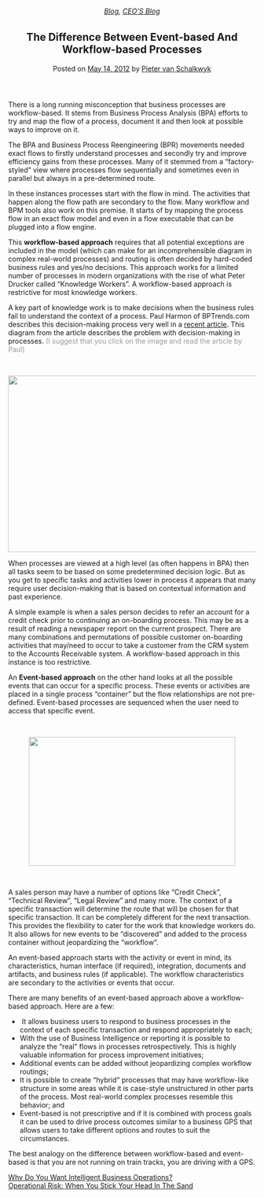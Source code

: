 
<article class="post-882 post type-post status-publish format-standard has-post-thumbnail hentry category-blog category-pieter-blog tag-bpm" id="post-882">
<div class="article-inner">
<header class="entry-header">
<div class="entry-header-text entry-header-text-top text-center">
<h6 class="entry-category is-xsmall"><a href="https://xmpro.com/category/blog/" rel="category tag">Blog</a>, <a href="https://xmpro.com/category/blog/pieter-blog/" rel="category tag">CEO'S Blog</a></h6><h1 class="entry-title">The Difference Between Event-based And Workflow-based Processes</h1><div class="entry-divider is-divider small"></div>
<div class="entry-meta uppercase is-xsmall">
<span class="posted-on">Posted on <a href="https://xmpro.com/the-difference-between-event-based-and-workflow-based-processes/" rel="bookmark"><time class="entry-date published updated" datetime="2012-05-14T07:04:56+00:00">May 14, 2012</time></a></span> <span class="byline">by <span class="meta-author vcard"><a class="url fn n" href="https://xmpro.com/author/pietervs/">Pieter van Schalkwyk</a></span></span> </div>
</div>
</header>
<div class="entry-content single-page">
<p>There is a long running misconception that business processes are workflow-based. It stems from Business Process Analysis (BPA) efforts to try and map the flow of a process, document it and then look at possible ways to improve on it.</p>
<p>The BPA and Business Process Reengineering (BPR) movements needed exact flows to firstly understand processes and secondly try and improve efficiency gains from these processes. Many of it stemmed from a “factory-styled” view where processes flow sequentially and sometimes even in parallel but always in a pre-determined route.</p>
<p>In these instances processes start with the flow in mind. The activities that happen along the flow path are secondary to the flow. Many workflow and BPM tools also work on this premise. It starts of by mapping the process flow in an exact flow model and even in a flow executable that can be plugged into a flow engine.</p>
<p>This <strong>workflow-based approach</strong> requires that all potential exceptions are included in the model (which can make for an incomprehensible diagram in complex real-world processes) and routing is often decided by hard-coded business rules and yes/no decisions. This approach works for a limited number of processes in modern organizations with the rise of what Peter Drucker called “Knowledge Workers”. A workflow-based approach is restrictive for most knowledge workers.</p>
<p>A key part of knowledge work is to make decisions when the business rules fail to understand the context of a process. Paul Harmon of BPTrends.com describes this decision-making process very well in a <a href="http://www.bptrends.com/publicationfiles/advisor20120327.pdf" rel="noopener noreferrer" target="_blank">recent article</a>. This diagram from the article describes the problem with decision-making in processes. <span style="color: #999999;">(I suggest that you click on the image and read the article by Paul)</span></p>
<p> </p>
<p><a href="http://www.bptrends.com/publicationfiles/advisor20120327.pdf" rel="noopener noreferrer" target="_blank"><img height="359" src="https://xmpro.com/wp-content/uploads/2012/05/BPTrendsDecision.png" width="574"/>
</a></p>
<p>When processes are viewed at a high level (as often happens in BPA) then all tasks seem to be based on some predetermined decision logic. But as you get to specific tasks and activities lower in process it appears that many require user decision-making that is based on contextual information and past experience.</p>
<p>A simple example is when a sales person decides to refer an account for a credit check prior to continuing an on-boarding process. This may be as a result of reading a newspaper report on the current prospect. There are many combinations and permutations of possible customer on-boarding activities that may/need to occur to take a customer from the CRM system to the Accounts Receivable system. A workflow-based approach in this instance is too restrictive.</p>
<p>An <strong>Event-based approach</strong> on the other hand looks at all the possible events that can occur for a specific process. These events or activities are placed in a single process “container” but the flow relationships are not pre-defined. Event-based processes are sequenced when the user need to access that specific event.</p>
<p> </p>
<p style="text-align: center;"><a href="https://xmpro.com/xmpro-ibpms/xmdesigner/" title="XMDesigner"><img height="262" src="https://xmpro.com/wp-content/uploads/2012/05/Unstructured_Process.png" width="420"/>
</a></p>
<p> </p>
<p>A sales person may have a number of options like “Credit Check”, “Technical Review”, “Legal Review” and many more. The context of a specific transaction will determine the route that will be chosen for that specific transaction. It can be completely different for the next transaction. This provides the flexibility to cater for the work that knowledge workers do. It also allows for new events to be “discovered” and added to the process container without jeopardizing the “workflow”.</p>
<p>An event-based approach starts with the activity or event in mind, its characteristics, human interface (if required), integration, documents and artifacts, and business rules (if applicable). The workflow characteristics are secondary to the activities or events that occur.</p>
<p>There are many benefits of an event-based approach above a workflow-based approach. Here are a few:</p>
<ul>
<li> It allows business users to respond to business processes in the context of each specific transaction and respond appropriately to each;</li>
<li>With the use of Business Intelligence or reporting it is possible to analyze the “real” flows in processes retrospectively. This is highly valuable information for process improvement initiatives;</li>
<li>Additional events can be added without jeopardizing complex workflow routings;</li>
<li>It is possible to create “hybrid” processes that may have workflow-like structure in some areas while it is case-style unstructured in other parts of the process. Most real-world complex processes resemble this behavior; and</li>
<li>Event-based is not prescriptive and if it is combined with process goals it can be used to drive process outcomes similar to a business GPS that allows users to take different options and routes to suit the circumstances.</li>
</ul>
<p>The best analogy on the difference between workflow-based and event-based is that you are not running on train tracks, you are driving with a GPS. </p>
<div class="blog-share text-center"><div class="is-divider medium"></div><div class="social-icons share-icons share-row relative"><a aria-label="Share on WhatsApp" class="icon button circle is-outline tooltip whatsapp show-for-medium" data-action="share/whatsapp/share" href="whatsapp://send?text=The%20Difference%20Between%20Event-based%20And%20Workflow-based%20Processes - https://xmpro.com/the-difference-between-event-based-and-workflow-based-processes/" title="Share on WhatsApp"><i class="icon-whatsapp"></i></a><a aria-label="Share on Facebook" class="icon button circle is-outline tooltip facebook" data-label="Facebook" href="https://www.facebook.com/sharer.php?u=https://xmpro.com/the-difference-between-event-based-and-workflow-based-processes/" onclick="window.open(this.href,this.title,'width=500,height=500,top=300px,left=300px'); return false;" rel="noopener nofollow" target="_blank" title="Share on Facebook"><i class="icon-facebook"></i></a><a aria-label="Share on Twitter" class="icon button circle is-outline tooltip twitter" href="https://twitter.com/share?url=https://xmpro.com/the-difference-between-event-based-and-workflow-based-processes/" onclick="window.open(this.href,this.title,'width=500,height=500,top=300px,left=300px'); return false;" rel="noopener nofollow" target="_blank" title="Share on Twitter"><i class="icon-twitter"></i></a><a aria-label="Email to a Friend" class="icon button circle is-outline tooltip email" href="/cdn-cgi/l/email-protection#87b8f4f2e5ede2e4f3bad3efe2a2b5b7c3eee1e1e2f5e2e9e4e2a2b5b7c5e2f3f0e2e2e9a2b5b7c2f1e2e9f3aae5e6f4e2e3a2b5b7c6e9e3a2b5b7d0e8f5ece1ebe8f0aae5e6f4e2e3a2b5b7d7f5e8e4e2f4f4e2f4a1e5e8e3febac4efe2e4eca2b5b7f3efeef4a2b5b7e8f2f3a2b4c6a2b5b7eff3f3f7f4a2b4c6a2b5c1a2b5c1ffeaf7f5e8a9e4e8eaa2b5c1f3efe2aae3eee1e1e2f5e2e9e4e2aae5e2f3f0e2e2e9aae2f1e2e9f3aae5e6f4e2e3aae6e9e3aaf0e8f5ece1ebe8f0aae5e6f4e2e3aaf7f5e8e4e2f4f4e2f4a2b5c1" rel="nofollow" title="Email to a Friend"><i class="icon-envelop"></i></a><a aria-label="Pin on Pinterest" class="icon button circle is-outline tooltip pinterest" href="https://pinterest.com/pin/create/button?url=https://xmpro.com/the-difference-between-event-based-and-workflow-based-processes/&amp;media=https://xmpro.com/wp-content/uploads/2012/05/Unstructured_Process.png&amp;description=The%20Difference%20Between%20Event-based%20And%20Workflow-based%20Processes" onclick="window.open(this.href,this.title,'width=500,height=500,top=300px,left=300px'); return false;" rel="noopener nofollow" target="_blank" title="Pin on Pinterest"><i class="icon-pinterest"></i></a><a aria-label="Share on LinkedIn" class="icon button circle is-outline tooltip linkedin" href="https://www.linkedin.com/shareArticle?mini=true&amp;url=https://xmpro.com/the-difference-between-event-based-and-workflow-based-processes/&amp;title=The%20Difference%20Between%20Event-based%20And%20Workflow-based%20Processes" onclick="window.open(this.href,this.title,'width=500,height=500,top=300px,left=300px'); return false;" rel="noopener nofollow" target="_blank" title="Share on LinkedIn"><i class="icon-linkedin"></i></a></div></div></div>
<nav class="navigation-post" id="nav-below" role="navigation">
<div class="flex-row next-prev-nav bt bb">
<div class="flex-col flex-grow nav-prev text-left">
<div class="nav-previous"><a href="https://xmpro.com/why-intelligent-business-operations/" rel="prev"><span class="hide-for-small"><i class="icon-angle-left"></i></span> Why Do You Want Intelligent Business Operations?</a></div>
</div>
<div class="flex-col flex-grow nav-next text-right">
<div class="nav-next"><a href="https://xmpro.com/unpredictable-processes/" rel="next">Operational Risk: When You Stick Your Head In The Sand <span class="hide-for-small"><i class="icon-angle-right"></i></span></a></div> </div>
</div>
</nav>
</div>
</article>
<div class="comments-area" id="comments">
</div>
